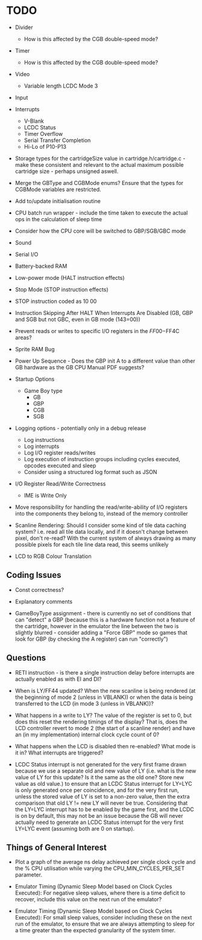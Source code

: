 # TODO

* Divider
	* How is this affected by the CGB double-speed mode?

* Timer
	* How is this affected by the CGB double-speed mode?

* Video
	* Variable length LCDC Mode 3

* Input

* Interrupts
	* V-Blank
	* LCDC Status
	* Timer Overflow
	* Serial Transfer Completion
	* Hi-Lo of P10-P13

* Storage types for the cartridgeSize value in cartridge.h/cartridge.c - make these consistent and relevant to the actual maximum possible cartridge size - perhaps unsigned aswell.

* Merge the GBType and CGBMode enums? Ensure that the types for CGBMode variables are restricted.

* Add to/update initialisation routine

* CPU batch run wrapper - include the time taken to execute the actual ops in the calculation of sleep time

* Consider how the CPU core will be switched to GBP/SGB/GBC mode

* Sound

* Serial I/O

* Battery-backed RAM

* Low-power mode (HALT instruction effects)

* Stop Mode (STOP instruction effects)

* STOP instruction coded as 10 00

* Instruction Skipping After HALT When Interrupts Are Disabled (GB, GBP and SGB but not GBC, even in GB mode ($143=$00))
* Prevent reads or writes to specific I/O registers in the $FF00-$FF4C areas?

* Sprite RAM Bug

* Power Up Sequence - Does the GBP init A to a different value than other GB hardware as the GB CPU Manual PDF suggests?

* Startup Options
	* Game Boy type
		* GB
		* GBP
		* CGB
		* SGB

* Logging options - potentially only in a debug release
	* Log instructions
	* Log interrupts
	* Log I/O register reads/writes
	* Log execution of instruction groups including cycles executed, opcodes executed and sleep
	* Consider using a structured log format such as JSON

* I/O Register Read/Write Correctness
	* IME is Write Only

* Move responsibility for handling the read/write-ability of I/O registers into the components they belong to, instead of the memory controller

* Scanline Rendering: Should I consider some kind of tile data caching system? i.e. read all tile data locally, and if it doesn't change between pixel, don't re-read? With the current system of always drawing as many possible pixels for each tile line data read, this seems unlikely

* LCD to RGB Colour Translation

## Coding Issues

* Const correctness?

* Explanatory comments

* GameBoyType assignment - there is currently no set of conditions that can "detect" a GBP (because this is a hardware function not a feature of the cartridge, however in the emulator the line between the two is slightly blurred - consider adding a "Force GBP" mode so games that look for GBP (by checking the A register) can run "correctly")

## Questions

* RETI instruction - is there a single instruction delay before interrupts are actually enabled as with EI and DI?

* When is LY/FF44 updated? When the new scanline is being rendered (at the beginning of mode 2 (unless in VBLANK)) or when the data is being transferred to the LCD (in mode 3 (unless in VBLANK))?

* What happens in a write to LY? The value of the register is set to 0, but does this reset the rendering timings of the display? That is, does the LCD controller revert to mode 2 (the start of a scanline render) and have an (in my implementation) internal clock cycle count of 0?

* What happens when the LCD is disabled then re-enabled? What mode is it in? What interrupts are triggered?

* LCDC Status interrupt is not generated for the very first frame drawn because we use a separate old and new value of LY (i.e. what is the new value of LY for this update? Is it the same as the old one? Store new value as old value.) to ensure that an LCDC Status interrupt for LY=LYC is only generated once per coincidence, and for the very first run, unless the stored value of LY is set to a non-zero value, then the extra comparison that old LY != new LY will never be true. Considering that the LY=LYC interrupt has to be enabled by the game first, and the LCDC is on by default, this may not be an issue because the GB will never actually need to generate an LCDC Status interrupt for the very first LY=LYC event (assuming both are 0 on startup).

## Things of General Interest

* Plot a graph of the average ns delay achieved per single clock cycle and the % CPU utilisation while varying the CPU_MIN_CYCLES_PER_SET parameter.

* Emulator Timing (Dynamic Sleep Model based on Clock Cycles Executed): For negative sleep values, where there is a time deficit to recover, include this value on the next run of the emulator?

* Emulator Timing (Dynamic Sleep Model based on Clock Cycles Executed): For small sleep values, consider including these on the next run of the emulator, to ensure that we are always attempting to sleep for a time greater than the expected granularity of the system timer.